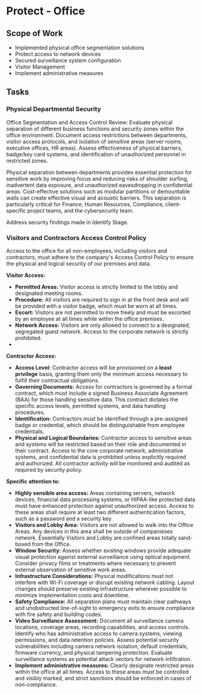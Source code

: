 # Protect - Office

## Scope of Work

- Implemented physical office segmentation solutions
- Protect access to network devices
- Secured surveillance system configuration
- Visitor Management
- Implement administrative measures

## Tasks

### Physical Departmental Security

Office Segmentation and Access Control Review: Evaluate physical separation of different business functions and security zones within the office environment. Document access restrictions between departments, visitor access protocols, and isolation of sensitive areas (server rooms, executive offices, HR areas). Assess effectiveness of physical barriers, badge/key card systems, and identification of unauthorized personnel in restricted zones.

Physical separation between departments provides essential protection for sensitive work by improving focus and reducing risks of shoulder surfing, inadvertent data exposure, and unauthorized eavesdropping in confidential areas. Cost-effective solutions such as modular partitions or demountable walls can create effective visual and acoustic barriers. This separation is particularly critical for Finance, Human Resources, Compliance, client-specific project teams, and the cybersecurity team.

Address security findings made in Identify Stage.

### Visitors and Contractors Access Control Policy

Access to the office for all non-employees, including visitors and contractors, must adhere to the company's Access Control Policy to ensure the physical and logical security of our premises and data.

**Visitor Access:**

- **Permitted Areas:** Visitor access is strictly limited to the lobby and designated meeting rooms.
- **Procedure:** All visitors are required to sign in at the front desk and will be provided with a visitor badge, which must be worn at all times.
- **Escort:** Visitors are not permitted to move freely and must be escorted by an employee at all times while within the office premises.
- **Network Access:** Visitors are only allowed to connect to a designated, segregated guest network. Access to the corporate network is strictly prohibited.
-

**Contractor Access:**

- **Access Level:** Contractor access will be provisioned on a **least privilege** basis, granting them only the minimum access necessary to fulfill their contractual obligations.
- **Governing Documents:** Access for contractors is governed by a formal contract, which must include a signed Business Associate Agreement (BAA) for those handling sensitive data. This contract dictates the specific access levels, permitted systems, and data handling procedures.
- **Identification:** Contractors must be identified through a pre-assigned badge or credential, which should be distinguishable from employee credentials.
- **Physical and Logical Boundaries:** Contractor access to sensitive areas and systems will be restricted based on their role and documented in their contract. Access to the core corporate network, administrative systems, and confidential data is prohibited unless explicitly required and authorized. All contractor activity will be monitored and audited as required by security policy.

**Specific attention to:**

- **Highly sensible area access:** Areas containing servers, network devices, financial data processing systems, or HIPAA-like protected data must have enhanced protection against unauthorized access. Access to these areas shall require at least two different authentication factors, such as a password and a security key.
- **Visitors and Lobby Area:** Visitors are not allowed to walk into the Office Areas. Any devices in this area shall be outside of companieses network. Essentially Visitors and Lobby are confined areas totally sand-boxed from the Office.
- **Window Security:** Assess whether existing windows provide adequate visual protection against external surveillance using optical equipment. Consider privacy films or treatments where necessary to prevent external observation of sensitive work areas.
- **Infrastructure Considerations:** Physical modifications must not interfere with Wi-Fi coverage or disrupt existing network cabling. Layout changes should preserve existing infrastructure wherever possible to minimize implementation costs and downtime.
- **Safety Compliance:** All separation plans must maintain clear pathways and unobstructed line-of-sight to emergency exits to ensure compliance with fire safety and building codes.
- **Video Surveillance Assessment:** Document all surveillance camera locations, coverage areas, recording capabilities, and access controls. Identify who has administrative access to camera systems, viewing permissions, and data retention policies. Assess potential security vulnerabilities including camera network isolation, default credentials, firmware currency, and physical tampering protection. Evaluate surveillance systems as potential attack vectors for network infiltration.
- **Implement administrative measures:** Clearly designate restricted areas within the office at all times. Access to these areas must be controlled and visibly marked, and strict sanctions should be enforced in cases of non-compliance.

